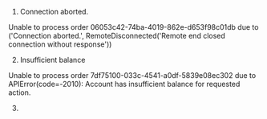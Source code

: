 1. Connection aborted.

Unable to process order 06053c42-74ba-4019-862e-d653f98c01db due to ('Connection aborted.', RemoteDisconnected('Remote end closed connection without response'))


2. Insufficient balance

Unable to process order 7df75100-033c-4541-a0df-5839e08ec302 due to APIError(code=-2010): Account has insufficient balance for requested action.


3. 